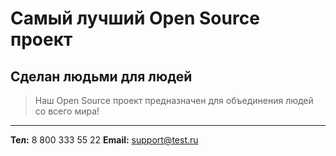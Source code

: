 # Самый лучший Open Source проект

## Сделан людьми для людей

> Наш Open Source проект предназначен для объединения людей со всего мира!


---
**Тел:** 8 800 333 55 22
**Email:** support@test.ru
